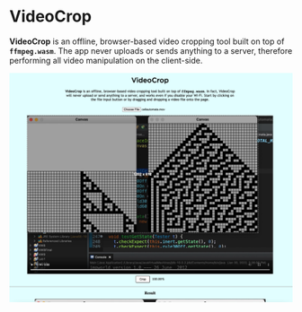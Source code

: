 # VideoCrop

**VideoCrop** is an offline, browser-based video cropping tool built on top of **`ffmpeg.wasm`**. The app never uploads or sends anything to a server, therefore performing all video manipulation on the client-side.

<p align="center">
    <img center width="700" src="other/demo.png"/>
</p>
